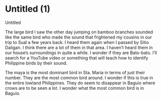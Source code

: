 # Untitled (1)

Untitled

The large bird I saw the other day jumping on bamboo branches sounded like the same bird who made the sound that frightened my cousins in our trip to Sual a few years back. I heard them again when I passed by Sitio Daligan. I think there are a lot of them in that area. I haven’t heard them in our house’s surroundings in quite a while. I wonder if they are Bato-bato. I’ll search for a YouTube video or something that will teach how to identify Philippine birds by their sound.

The maya is the most dominant bird in Sta. Maria in terms of just their number. They are the most common bird around. I wonder if this is true in the entire lowland Philippines. They do seem to disappear in Baguio where crows are to be seen a lot. I wonder what the most common bird is in Baguio.

